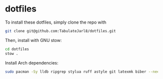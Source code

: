 # dotfiles

To install these dotfiles, simply clone the repo with

```sh
git clone git@github.com:TabulateJarl8/dotfiles.git
```

Then, install with GNU stow:

```sh
cd dotfiles
stow .
```

Install Arch dependencies:
```sh
sudo pacman -Sy lldb ripgrep stylua ruff astyle git latexmk biber --needed
```
